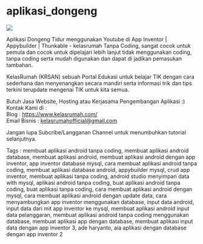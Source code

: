 # aplikasi_dongeng

<img src="https://kelasrumahofficial.github.io/file/kelasrumah.png" style="max-width:100px !important;">

Aplikasi Dongeng Tidur menggunakan Youtube di App Inventor | Appybuilder | Thunkable - kelasrumah Tanpa Coding, sangat cocok untuk pemula dan cocok untuk dipelajari lebih lanjut tidak menggunakan coding, tanpa coding serta mudah digunakan dan dapat di jadikan pemasukan tambahan.

KelasRumah (KRSAN) sebuah Portal Edukasi untuk belajar TIK dengan cara sederhana dan menyenangkan secara mandiri serta informasi trik dan tips terkini terupdate mengenai TIK untuk kita semua.

Butuh Jasa Website, Hosting atau Kerjasama Pengembangan Aplikasi :)<br>
Kontak Kami di :<br>
Blog : https://www.kelasrumah.com/<br>
Email Bisnis : kelasrumahofficial@gmail.com

Jangan lupa Subcribe/Langganan Channel untuk menumbuhkan tutorial selanjutnya.

Tags : membuat aplikasi android tanpa coding, membuat aplikasi android database, membuat aplikasi android, membuat aplikasi android dengan app inventor, app inventor database mysql, cara membuat aplikasi android tanpa coding, membuat aplikasi database android, appybuilder mysql, crud app inventor, membuat aplikasi tanpa coding, android studio menyimpan data with mysql, aplikasi android tanpa coding, buat aplikasi android tanpa coding, buat aplikasi tanpa coding, cara membuat aplikasi android dengan mysql, cara membuat aplikasi android dengan update data, cara menyambungkan app inventor menggunakan database, input data android, input data dari mit app inventor ke mysql, membuat aplikasi android input data pelanggaran, membuat aplikasi android tanpa coding menggunakan database, membuat aplikasi app dengan database, membuat aplikasi input data dengan app inventor 3, ade haryanto, aia aplikasi dengan database dengan app inventor 2
